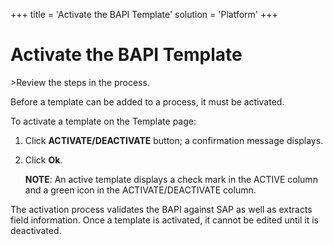 +++
title = 'Activate the BAPI Template'
solution = 'Platform'
+++

# Activate the BAPI Template

<span id="Post Data using a BAPI Steps" class="popUpLink">\>Review the
steps in the process. </span>

Before a template can be added to a process, it must be activated.

To activate a template on the Template page:

1.  Click **ACTIVATE/DEACTIVATE** button; a confirmation message
    displays.

2.  Click **Ok**.
    
    **NOTE**: An active template displays a check mark in the ACTIVE
    column and a green icon in the ACTIVATE/DEACTIVATE column.

The activation process validates the BAPI against SAP as well as
extracts field information. Once a template is activated, it cannot be
edited until it is deactivated.
